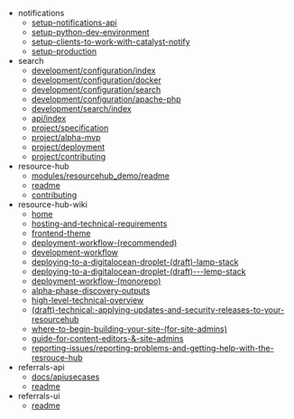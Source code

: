 - notifications
  - [setup-notifications-api](notifications/setup-notifications-api)
  - [setup-python-dev-environment](notifications/setup-python-dev-environment)
  - [setup-clients-to-work-with-catalyst-notify](notifications/setup-clients-to-work-with-catalyst-notify)
  - [setup-production](notifications/setup-production)
- search
  - [development/configuration/index](search/development/configuration/index)
  - [development/configuration/docker](search/development/configuration/docker)
  - [development/configuration/search](search/development/configuration/search)
  - [development/configuration/apache-php](search/development/configuration/apache-php)
  - [development/search/index](search/development/search/index)
  - [api/index](search/api/index)
  - [project/specification](search/project/specification)
  - [project/alpha-mvp](search/project/alpha-mvp)
  - [project/deployment](search/project/deployment)
  - [project/contributing](search/project/contributing)
- resource-hub
  - [modules/resourcehub_demo/readme](resource-hub/modules/resourcehub_demo/readme)
  - [readme](resource-hub/readme)
  - [contributing](resource-hub/contributing)
- resource-hub-wiki
  - [home](resource-hub-wiki/home)
  - [hosting-and-technical-requirements](resource-hub-wiki/hosting-and-technical-requirements)
  - [frontend-theme](resource-hub-wiki/frontend-theme)
  - [deployment-workflow-(recommended)](resource-hub-wiki/deployment-workflow-(recommended))
  - [development-workflow](resource-hub-wiki/development-workflow)
  - [deploying-to-a-digitalocean-droplet-(draft)-lamp-stack](resource-hub-wiki/deploying-to-a-digitalocean-droplet-(draft)-lamp-stack)
  - [deploying-to-a-digitalocean-droplet-(draft)---lemp-stack](resource-hub-wiki/deploying-to-a-digitalocean-droplet-(draft)---lemp-stack)
  - [deployment-workflow-(monorepo)](resource-hub-wiki/deployment-workflow-(monorepo))
  - [alpha-phase-discovery-outputs](resource-hub-wiki/alpha-phase-discovery-outputs)
  - [high-level-technical-overview](resource-hub-wiki/high-level-technical-overview)
  - [(draft)-technical:-applying-updates-and-security-releases-to-your-resourcehub](resource-hub-wiki/(draft)-technical:-applying-updates-and-security-releases-to-your-resourcehub)
  - [where-to-begin-building-your-site-(for-site-admins)](resource-hub-wiki/where-to-begin-building-your-site-(for-site-admins))
  - [guide-for-content-editors-&-site-admins](resource-hub-wiki/guide-for-content-editors-&-site-admins)
  - [reporting-issues/reporting-problems-and-getting-help-with-the-resrouce-hub](resource-hub-wiki/reporting-issues/reporting-problems-and-getting-help-with-the-resrouce-hub)
- referrals-api
  - [docs/apiusecases](referrals-api/docs/apiusecases)
  - [readme](referrals-api/readme)
- referrals-ui
  - [readme](referrals-ui/readme)
